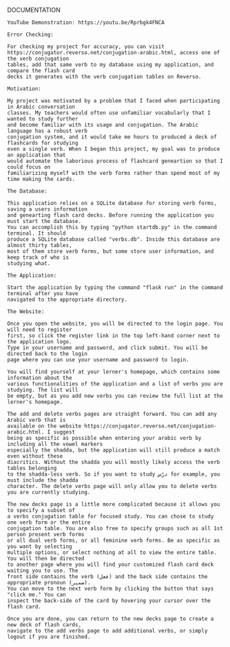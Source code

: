 DOCUMENTATION
    
    YouTube Demonstration: https://youtu.be/Rprbgk4FNCA
    
    Error Checking:
    
    For checking my project for accuracy, you can visit 
    https://conjugator.reverso.net/conjugation-arabic.html, access one of the verb conjugation 
    tables, add that same verb to my database using my application, and compare the flash card
    decks it generates with the verb conjugation tables on Reverso.
    
    Motivation:
    
    My project was motivated by a problem that I faced when participating in Arabic conversation
    classes. My teachers would often use unfamiliar vocabularly that I wanted to study further
    and become familiar with its usage and conjugation. The Arabic language has a robust verb
    conjugation system, and it would take me hours to produced a deck of flashcards for studying
    even a single verb. When I began this project, my goal was to produce an application that
    would automate the laborious process of flashcard geneartion so that I could focus on
    familiarizing myself with the verb forms rather than spend most of my time making the cards.

    The Database:
    
    This application relies on a SQLite database for storing verb forms, saving a users information
    and genearting flash card decks. Before running the application you must start the database.
    You can accomplish this by typing "python startdb.py" in the command terminal. It should
    produce a SQLite database called "verbs.db". Inside this database are almost thirty tables,
    most of them store verb forms, but some store user information, and keep track of who is
    studying what.
    
    The Application:
    
    Start the application by typing the command "flask run" in the command terminal after you have
    navigated to the appropriate directory.
    
    The Website:
    
    Once you open the website, you will be directed to the login page. You will need to register
    first, so click the register link in the top left-hand corner next to the application logo.
    Type in your username and password, and click submit. You will be directed back to the login
    page where you can use your username and password to login.
    
    You will find yourself at your lerner's homepage, which contains some information about the
    various functionalities of the application and a list of verbs you are studying. The list will
    be empty, but as you add new verbs you can review the full list at the lerner's homepage.
    
    The add and delete verbs pages are straight forward. You can add any Arabic verb that is 
    available on the website https://conjugator.reverso.net/conjugation-arabic.html. I suggest
    being as specific as possible when entering your arabic verb by including all the vowel markers
    especially the shadda, but the application will still produce a match even without these 
    diacritics. Without the shadda you will mostly likely access the verb tables belonging
    to the shadda-less verb. So if you want to study درّس for example, you must include the shadda 
    character. The delete verbs page will only allow you to delete verbs you are currently studying.
    
    The new decks page is a little more complicated because it allows you to specify a subset of
    a verbs conjugation table for focused study. You can chose to study one verb form or the entire
    conjugation table. You are also free to specify groups such as all 1st person present verb forms
    or all dual verb forms, or all feminine verb forms. Be as specific as you want by selecting 
    multiple options, or select nothing at all to view the entire table. You will then be directed 
    to another page where you will find your customized flash card deck waiting you to use. The 
    front side contains the verb (فعل) and the back side contains the appropriate pronoun (ضمير). 
    You can move to the next verb form by clicking the button that says "click me." You can 
    inspect the back-side of the card by hovering your cursor over the flash card.
    
    Once you are done, you can return to the new decks page to create a new deck of flash cards,
    navigate to the add verbs page to add additional verbs, or simply logout if you are finished.

